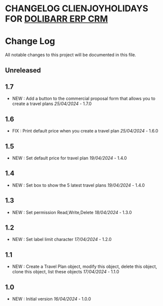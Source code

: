 # CHANGELOG CLIENJOYHOLIDAYS FOR [DOLIBARR ERP CRM](https://www.dolibarr.org)

# Change Log
All notable changes to this project will be documented in this file.

## Unreleased

## 1.7
- NEW : Add a button to the commercial proposal form that allows you to create a travel plans *25/04/2024* - 1.7.0

## 1.6
- FIX : Print default price when you create a travel plan  *25/04/2024* - 1.6.0

## 1.5
- NEW : Set default price for travel plan  *19/04/2024* - 1.4.0

## 1.4

- NEW : Set box to show the 5 latest travel plans *19/04/2024* - 1.4.0

## 1.3

- NEW : Set permission Read,Write,Delete *18/04/2024* - 1.3.0

## 1.2

- NEW : Set label limit character *17/04/2024* - 1.2.0

## 1.1

- NEW : Create a Travel Plan object, modify this object, delete this object, clone this object, list these objects *17/04/2024* - 1.1.0

## 1.0

- NEW : Initial version *16/04/2024* - 1.0.0
